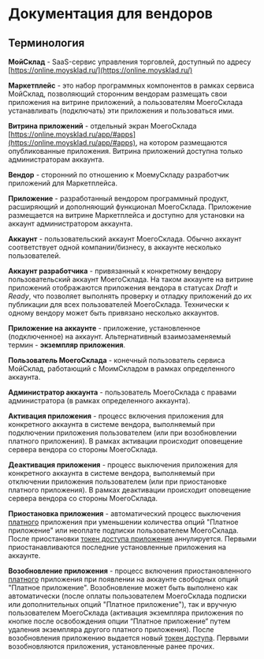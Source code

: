 # Документация для вендоров

## Терминология
**МойСклад** - SaaS-сервис управления торговлей, доступный по адресу [https://online.moysklad.ru/](https://online.moysklad.ru/)

**Маркетплейс** - это набор программных компонентов в рамках сервиса МойСклад, позволяющий 
сторонним вендорам размещать свои приложения на витрине приложений, а пользователям МоегоСклада устанавливать 
(подключать) эти приложения и пользоваться ими.

**Витрина приложений** - отдельный экран МоегоСклада [https://online.moysklad.ru/app/#apps](https://online.moysklad.ru/app/#apps),
 на котором размещаются опубликованные приложения. Витрина приложений доступна только администраторам аккаунта.
 
**Вендор** - сторонний по отношению к МоемуСкладу разработчик приложений для Маркетплейса.

**Приложение** - разработанный вендором программный продукт, расширяющий и дополняющий функционал МоегоСклада. 
Приложение размещается на витрине Маркетплейса и доступно для установки на аккаунт администратором аккаунта.

**Аккаунт** - пользовательский аккаунт МоегоСклада. Обычно аккаунт соответствует одной компании/бизнесу, 
 в аккаунте несколько пользователей.

**Аккаунт разработчика** - привязанный к конкретному вендору пользовательский аккаунт МоегоСклада. 
На таком аккаунте на витрине приложений отображаются приложения вендора в статусах _Draft_ и _Ready_, 
что позволяет выполнять проверку и отладку приложений до их публикации для всех пользователей МоегоСклада. 
Технически к одному вендору может быть привязано несколько аккаунтов.

**Приложение на аккаунте** - приложение, установленное (подключенное) на аккаунт.
Альтернативный взаимозаменяемый термин - **экземпляр приложения**.

**Пользователь МоегоСклада** - конечный пользователь сервиса МойСклад, работающий 
с МоимСкладом в рамках определенного аккаунта.

**Администратор аккаунта** - пользователь МоегоСклада с правами администратора (в рамках определенного аккаунта).

**Активация приложения** - процесс включения приложения для конкретного аккаунта в системе вендора, 
выполняемый при подключении приложения пользователем (или при возобновлении платного приложения). 
В рамках активации происходит оповещение сервера вендора со стороны МоегоСклада.

**Деактивация приложения** - процесс выключения приложения для конкретного аккаунта в системе вендора, 
выполняемый при отключении приложения пользователем (или при приостановке платного приложения). В рамках деактивации 
происходит оповещение сервера вендора со стороны МоегоСклада.

**Приостановка приложения** - автоматический процесс выключения [платного](#platnye-i-besplatnye-prilozheniq) приложения 
при уменьшении количества опций "Платное приложение" или неоплате подписки пользователем МоегоСклада. После 
приостановки [токен доступа приложения](#dostup-po-tokenu-k-json-api) аннулируется. Первыми приостанавливаются 
последние установленные приложения на аккаунте.

**Возобновление приложения** - процесс включения приостановленного [платного](#platnye-i-besplatnye-prilozheniq) приложения 
при появлении на аккаунте свободных опций "Платное приложение". Возобновление может быть выполнено как автоматически
 (после оплаты пользователем МоегоСклада подписки или дополнительных опций "Платное приложение"), так и вручную 
 пользователем МоегоСклада (активация экземпляра приложения по кнопке после освобождения опции “Платное приложение“ путем удаления экземпляра другого платного 
приложения). После возобновления приложению выдается новый [токен доступа](#dostup-po-tokenu-k-json-api). 
Первыми возобновляются приложения, установленные ранее прочих.
